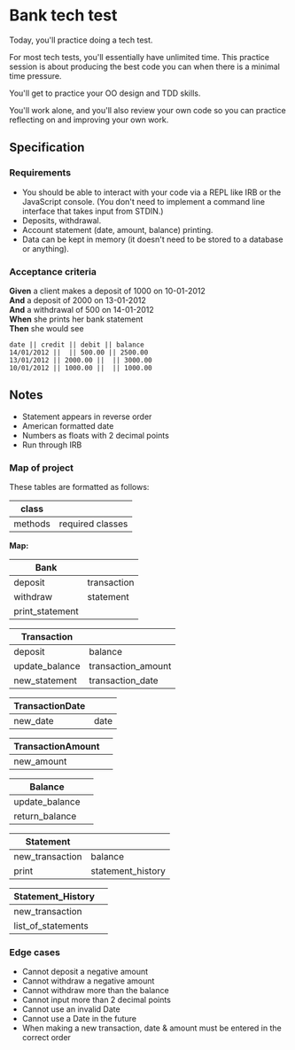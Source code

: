 # Bank tech test

Today, you'll practice doing a tech test.

For most tech tests, you'll essentially have unlimited time.  This practice session is about producing the best code you can when there is a minimal time pressure.

You'll get to practice your OO design and TDD skills.

You'll work alone, and you'll also review your own code so you can practice reflecting on and improving your own work.

## Specification

### Requirements

* You should be able to interact with your code via a REPL like IRB or the JavaScript console.  (You don't need to implement a command line interface that takes input from STDIN.)
* Deposits, withdrawal.
* Account statement (date, amount, balance) printing.
* Data can be kept in memory (it doesn't need to be stored to a database or anything).

### Acceptance criteria

**Given** a client makes a deposit of 1000 on 10-01-2012  
**And** a deposit of 2000 on 13-01-2012  
**And** a withdrawal of 500 on 14-01-2012  
**When** she prints her bank statement  
**Then** she would see

```
date || credit || debit || balance
14/01/2012 ||  || 500.00 || 2500.00
13/01/2012 || 2000.00 ||  || 3000.00
10/01/2012 || 1000.00 ||  || 1000.00
```

## Notes

* Statement appears in reverse order
* American formatted date
* Numbers as floats with 2 decimal points
* Run through IRB

### Map of project

These tables are formatted as follows:

| class   |                  |
|---------|------------------|
| methods | required classes |

**Map:**

| Bank            |             |
|-----------------|-------------|
| deposit         | transaction |
| withdraw        | statement   |
| print_statement |             |

| Transaction    |                    |
|----------------|--------------------|
| deposit        | balance            |
| update_balance | transaction_amount |
| new_statement  | transaction_date   |

| TransactionDate |      |
|-----------------|------|
| new_date        | date |

| TransactionAmount |  |
|-------------------|--|
| new_amount        |  |

| Balance        |  |
|----------------|--|
| update_balance |  |
| return_balance |  |

| Statement       |                   |
|-----------------|-------------------|
| new_transaction | balance           |
| print           | statement_history |

| Statement_History  |  |
|--------------------|--|
| new_transaction    |  |
| list_of_statements |  |

### Edge cases

* Cannot deposit a negative amount
* Cannot withdraw a negative amount
* Cannot withdraw more than the balance
* Cannot input more than 2 decimal points
* Cannot use an invalid Date
* Cannot use a Date in the future
* When making a new transaction, date & amount must be entered in the correct order
